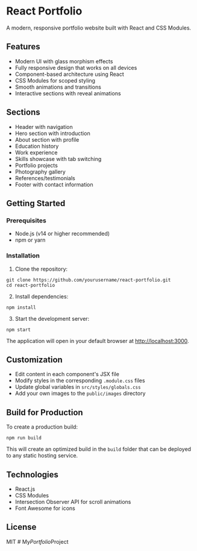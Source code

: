 # React Portfolio

A modern, responsive portfolio website built with React and CSS Modules.

## Features

- Modern UI with glass morphism effects
- Fully responsive design that works on all devices
- Component-based architecture using React
- CSS Modules for scoped styling
- Smooth animations and transitions
- Interactive sections with reveal animations

## Sections

- Header with navigation
- Hero section with introduction
- About section with profile
- Education history
- Work experience
- Skills showcase with tab switching
- Portfolio projects
- Photography gallery
- References/testimonials
- Footer with contact information

## Getting Started

### Prerequisites

- Node.js (v14 or higher recommended)
- npm or yarn

### Installation

1. Clone the repository:
```
git clone https://github.com/yourusername/react-portfolio.git
cd react-portfolio
```

2. Install dependencies:
```
npm install
```

3. Start the development server:
```
npm start
```

The application will open in your default browser at [http://localhost:3000](http://localhost:3000).

## Customization

- Edit content in each component's JSX file
- Modify styles in the corresponding `.module.css` files
- Update global variables in `src/styles/globals.css`
- Add your own images to the `public/images` directory

## Build for Production

To create a production build:

```
npm run build
```

This will create an optimized build in the `build` folder that can be deployed to any static hosting service.

## Technologies

- React.js
- CSS Modules
- Intersection Observer API for scroll animations
- Font Awesome for icons

## License

MIT #   M y _ P o r t f o l i o _ P r o j e c t  
 
